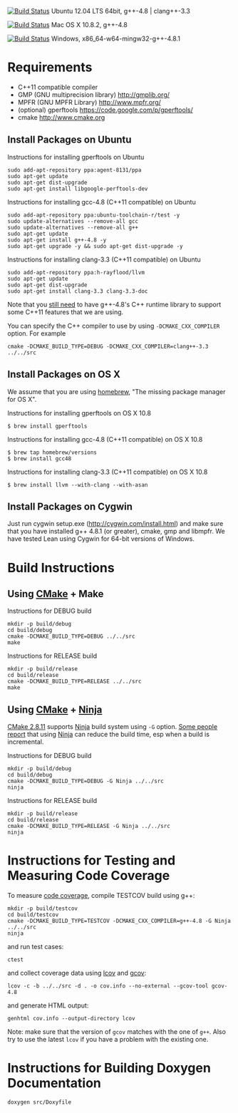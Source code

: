 [![Build Status](https://travis-ci.org/leodemoura/lean.png?branch=master)](https://travis-ci.org/leodemoura/lean)
Ubuntu 12.04 LTS 64bit, g++-4.8 | clang++-3.3

[![Build Status](https://travis-ci.org/soonhokong/lean-osx.png?branch=master)](https://travis-ci.org/soonhokong/lean-osx)
Mac OS X 10.8.2, g++-4.8

[![Build Status](https://travis-ci.org/soonhokong/lean-windows.png?branch=master)](https://travis-ci.org/soonhokong/lean-windows)
Windows, x86_64-w64-mingw32-g++-4.8.1

Requirements
============

- C++11 compatible compiler
- GMP (GNU multiprecision library)
  http://gmplib.org/
- MPFR (GNU MPFR Library)
  http://www.mpfr.org/
- (optional) gperftools
  https://code.google.com/p/gperftools/
- cmake
  http://www.cmake.org

Install Packages on Ubuntu
--------------------------

Instructions for installing gperftools on Ubuntu

    sudo add-apt-repository ppa:agent-8131/ppa
    sudo apt-get update
    sudo apt-get dist-upgrade
    sudo apt-get install libgoogle-perftools-dev

Instructions for installing gcc-4.8 (C++11 compatible) on Ubuntu

    sudo add-apt-repository ppa:ubuntu-toolchain-r/test -y
    sudo update-alternatives --remove-all gcc
    sudo update-alternatives --remove-all g++
    sudo apt-get update
    sudo apt-get install g++-4.8 -y
    sudo apt-get upgrade -y && sudo apt-get dist-upgrade -y

Instructions for installing clang-3.3 (C++11 compatible) on Ubuntu

    sudo add-apt-repository ppa:h-rayflood/llvm
    sudo apt-get update
    sudo apt-get dist-upgrade
    sudo apt-get install clang-3.3 clang-3.3-doc

Note that you [still need][1] to have g++-4.8's C++ runtime library to
support some C++11 features that we are using.

You can specify the C++ compiler to use by using ``-DCMAKE_CXX_COMPILER``
option. For example

    cmake -DCMAKE_BUILD_TYPE=DEBUG -DCMAKE_CXX_COMPILER=clang++-3.3 ../../src

[1]: http://clang.llvm.org/cxx_status.html

Install Packages on OS X
------------------------
We assume that you are using [homebrew][homebrew], "The missing package manager for OS X".

[homebrew]: http://brew.sh

Instructions for installing gperftools on OS X 10.8

    $ brew install gperftools

Instructions for installing gcc-4.8 (C++11 compatible) on OS X 10.8

    $ brew tap homebrew/versions
    $ brew install gcc48

Instructions for installing clang-3.3 (C++11 compatible) on OS X 10.8

    $ brew install llvm --with-clang --with-asan

Install Packages on Cygwin
--------------------------
Just run cygwin setup.exe (http://cygwin.com/install.html) and make sure that you have installed g++ 4.8.1 (or greater), cmake, gmp and libmpfr.
We have tested Lean using Cygwin for 64-bit versions of Windows.

Build Instructions
==================

Using [CMake][cmake] + Make
---------------------
Instructions for DEBUG build

    mkdir -p build/debug
    cd build/debug
    cmake -DCMAKE_BUILD_TYPE=DEBUG ../../src
    make

Instructions for RELEASE build

    mkdir -p build/release
    cd build/release
    cmake -DCMAKE_BUILD_TYPE=RELEASE ../../src
    make

Using [CMake][cmake] + [Ninja][ninja]
-------------------------------
[CMake 2.8.11][cmake] supports [Ninja][ninja] build system using
``-G`` option. [Some people report][1] that using [Ninja][ninja] can
reduce the build time, esp when a build is incremental.

[1]: https://plus.google.com/108996039294665965197/posts/SfhrFAhRyyd

Instructions for DEBUG build

    mkdir -p build/debug
    cd build/debug
    cmake -DCMAKE_BUILD_TYPE=DEBUG -G Ninja ../../src
    ninja

Instructions for RELEASE build

    mkdir -p build/release
    cd build/release
    cmake -DCMAKE_BUILD_TYPE=RELEASE -G Ninja ../../src
    ninja

[cmake]: http://www.cmake.org/
[ninja]: http://martine.github.io/ninja/

Instructions for Testing and Measuring Code Coverage
====================================================

To measure [code coverage][cover], compile TESTCOV build using g++:

    mkdir -p build/testcov
    cd build/testcov
    cmake -DCMAKE_BUILD_TYPE=TESTCOV -DCMAKE_CXX_COMPILER=g++-4.8 -G Ninja ../../src
    ninja

and run test cases:

    ctest

and collect coverage data using [lcov][lcov] and [gcov][gcov]:

    lcov -c -b ../../src -d . -o cov.info --no-external --gcov-tool gcov-4.8

and generate HTML output:

    genhtml cov.info --output-directory lcov

Note: make sure that the version of ``gcov`` matches with the one of
``g++``. Also try to use the latest ``lcov`` if you have a problem
with the existing one.

[gcov]: http://gcc.gnu.org/onlinedocs/gcc/Gcov.html
[lcov]: http://ltp.sourceforge.net/coverage/lcov.php
[cover]: https://dl.dropboxusercontent.com/u/203889738/lcov/index.html

Instructions for Building Doxygen Documentation
===============================================

    doxygen src/Doxyfile
